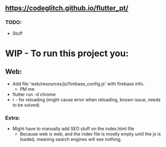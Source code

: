 ## https://codeglitch.github.io/flutter_pt/

### TODO:
* Stuff

# WIP - To run this project you:
## Web:
* Add file 'web/resources/js/firebase_config.js' with firebase info.
  * PM me
* flutter run -d chrome
* r - for reloading (might cause error when reloading, known issue, needs to be solved)

### Extra:
* Might have to manually add SEO stuff on the index.html file
  * Because web is web, and the index file is mostly empty until the js is loaded, meaning search engines will see nothing.

